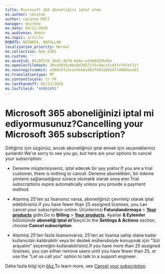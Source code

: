 ```yaml
---
title: Microsoft 365 aboneliğini iptal etme
ms.author: cmcatee
author: cmcatee-MSFT
manager: mnirkhe
ms.date: 04/21/2020
ms.audience: Admin
ms.topic: article
ROBOTS: NOINDEX, NOFOLLOW
localization_priority: Normal
ms.collection: Adm_O365
ms.custom: ''
ms.assetid: 8518f535-1bd3-4bf0-8e6e-e3468459bd5e
ms.openlocfilehash: 30cdd925c0be9d38572fbc9acc5cd3fcf97ef11f
ms.sourcegitcommit: a98b25fa3cac9ebba983f4932881d774880aca93
ms.translationtype: MT
ms.contentlocale: tr-TR
ms.lasthandoff: 05/13/2020
ms.locfileid: "44061691"
---
```

# <a name="cancelling-your-microsoft-365-subscription"></a><span data-ttu-id="ae504-102">Microsoft 365 aboneliğinizi iptal mi ediyormusunuz?</span><span class="sxs-lookup"><span data-stu-id="ae504-102">Cancelling your Microsoft 365 subscription?</span></span>

<span data-ttu-id="ae504-103">Gittiğiniz için üzgünüz, ancak aboneliğinizi iptal etmek için seçenekleriniz şunlardır:</span><span class="sxs-lookup"><span data-stu-id="ae504-103">We're sorry to see you go, but here are your options to cancel your subscription:</span></span>
  
- <span data-ttu-id="ae504-104">Deneme müşterisiyseniz, iptal edecek bir şey yoktur.</span><span class="sxs-lookup"><span data-stu-id="ae504-104">If you are a trial customer, there is nothing to cancel.</span></span> <span data-ttu-id="ae504-105">Deneme abonelikleri, bir ödeme yöntemi sağlamadığınız sürece otomatik olarak sona erer.</span><span class="sxs-lookup"><span data-stu-id="ae504-105">Trial subscriptions expire automatically unless you provide a payment method.</span></span>

- <span data-ttu-id="ae504-106">Atanmış 25'ten az lisansınız varsa, aboneliğinizi çevrimiçi olarak iptal edebilirsiniz.</span><span class="sxs-lookup"><span data-stu-id="ae504-106">If you have fewer than 25 assigned licenses, you can cancel your subscription online.</span></span> <span data-ttu-id="ae504-107">Ürünlerinizi **Faturalandırmaya** \> **[Your products](https://go.microsoft.com/fwlink/p/?linkid=842054)** gidin.</span><span class="sxs-lookup"><span data-stu-id="ae504-107">Go to **Billing** \> **[Your products](https://go.microsoft.com/fwlink/p/?linkid=842054)**.</span></span> <span data-ttu-id="ae504-108">Ayarlar **& Eylemler** bölümünde **aboneliği Iptal et'i**seçin.</span><span class="sxs-lookup"><span data-stu-id="ae504-108">In the **Settings & Actions** section, choose **Cancel subscription**.</span></span>

- <span data-ttu-id="ae504-109">Atanmış 25'ten fazla lisansınvarsa, 25'ten az lisansa sahip olana kadar kullanıcıları kaldırabilir veya bir destek mühendisiyle konuşmak için "Sizi arayalım" seçeneğini kullanabilirsiniz.</span><span class="sxs-lookup"><span data-stu-id="ae504-109">If you have more than 25 assigned licenses, you can either remove users until you have fewer than 25, or use the "Let us call you" option to talk to a support engineer.</span></span>

<span data-ttu-id="ae504-110">Daha fazla bilgi için [bkz.](https://docs.microsoft.com/office365/admin/subscriptions-and-billing/cancel-your-subscription)</span><span class="sxs-lookup"><span data-stu-id="ae504-110">To learn more, see [Cancel your subscription](https://docs.microsoft.com/office365/admin/subscriptions-and-billing/cancel-your-subscription).</span></span>